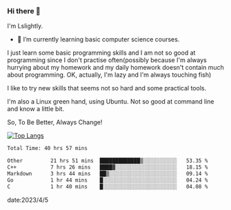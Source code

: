 ### Hi there 👋

I'm Lslightly.

- 🌱 I’m currently learning basic computer science courses.

I just learn some basic programming skills and I am not so good at programming since I don't practise often(possibly because I'm always hurrying about my homework and my daily homework doesn't contain much about programming. OK, actually, I'm lazy and I'm always touching fish)

I like to try new skills that seems not so hard and some practical tools.

I'm also a Linux green hand, using Ubuntu. Not so good at command line and know a little bit.

So, To Be Better, Always Change!

[![Top Langs](https://github-readme-stats.vercel.app/api/top-langs/?username=Lslightly&layout=compact)](https://github.com/anuraghazra/github-readme-stats)

<!--START_SECTION:waka-->

```txt
Total Time: 40 hrs 57 mins

Other         21 hrs 51 mins  █████████████▒░░░░░░░░░░░   53.35 %
C++           7 hrs 26 mins   ████▓░░░░░░░░░░░░░░░░░░░░   18.15 %
Markdown      3 hrs 44 mins   ██▒░░░░░░░░░░░░░░░░░░░░░░   09.14 %
Go            1 hr 44 mins    █░░░░░░░░░░░░░░░░░░░░░░░░   04.24 %
C             1 hr 40 mins    █░░░░░░░░░░░░░░░░░░░░░░░░   04.08 %
```

<!--END_SECTION:waka-->

date:2023/4/5

